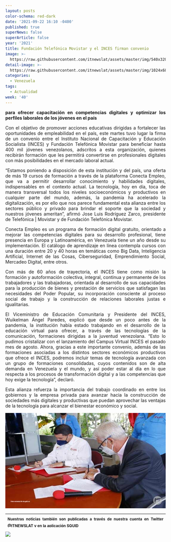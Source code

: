 ```yaml
---
layout: posts
color-schema: red-dark
date: '2021-09-22 16:10 -0400'
published: true
superNews: false
superArticle: false
year: '2021'
title: Fundación Telefónica Movistar y el INCES firman convenio
image: >-
  https://raw.githubusercontent.com/itnewslat/assets/master/img/540x320/Fundacion-INCES-p.jpg
detail-image: >-
  https://raw.githubusercontent.com/itnewslat/assets/master/img/1024x680/Fundacion-INCES-g.jpg
categories:
  - Venezuela
tags:
  - Actualidad
week: '40'
---
```

<p style="text-align: justify;"><strong> para ofrecer capacitación en competencias digitales y optimizar los perfiles laborales de los jóvenes en el país</strong></p>
<p style="text-align: justify;">Con el objetivo de promover acciones educativas dirigidas a fortalecer las oportunidades de empleabilidad en el país, este martes tuvo lugar la firma de un convenio entre el Instituto Nacional de Capacitación y Educación Socialista (INCES) y Fundación Telefónica Movistar para beneficiar hasta 400 mil jóvenes venezolanos, adscritos a esta organización, quienes recibirán formación que les permitirá convertirse en profesionales digitales con más posibilidades en el mercado laboral actual.</p>
<p style="text-align: justify;">“Estamos poniendo a disposición de esta institución y del país, una oferta de más 19 cursos de formación a través de la plataforma Conecta Empleo, que va a permitir desarrollar conocimiento y habilidades digitales, indispensables en el contexto actual. La tecnología, hoy en día, toca de manera transversal todos los niveles socioeconómicos y productivos en cualquier parte del mundo, además, la pandemia ha acelerado la digitalización, es por ello que nos parece fundamental esta alianza entre los sectores público y privado para brindar el soporte que la sociedad y nuestros jóvenes ameritan”, afirmó Jose Luis Rodríguez Zarco, presidente de Telefónica | Movistar y de Fundación Telefónica Movistar.</p>
<p style="text-align: justify;">Conecta Empleo es un programa de formación digital gratuito, orientado a mejorar las competencias digitales para su desarrollo profesional, tiene presencia en Europa y Latinoamérica, en Venezuela tiene un año desde su implementación. El catálogo de aprendizaje en línea contempla cursos con una duración entre 20 y 40 horas en temáticas como Big Data, Inteligencia Artificial, Internet de las Cosas, Ciberseguridad, Emprendimiento Social, Mercadeo Digital, entre otros.</p>
<p style="text-align: justify;">Con más de 60 años de trayectoria, el INCES tiene como misión la formación y autoformación colectiva, integral, continua y permanente de los trabajadores y las trabajadoras, orientada al desarrollo de sus capacidades para la producción de bienes y prestación de servicios que satisfagan las necesidades del Poder Popular, su incorporación consciente al proceso social de trabajo y la construcción de relaciones laborales justas e igualitarias.</p>
<p style="text-align: justify;">El Viceministro de Educación Comunitaria y Presidente del INCES, Wuikelman Ángel Paredes, explicó que desde un poco antes de la pandemia, la institución había estado trabajando en el desarrollo de la educación virtual para ofrecer, a través de las tecnologías de la comunicación, formaciones dirigidas a la juventud venezolana. “Esto lo pudimos cristalizar con el lanzamiento del Campus Virtual INCES el pasado mes de agosto. Ahora, gracias a este importante convenio, además de las formaciones asociadas a los distintos sectores económicos productivos que ofrece el INCES, podremos incluir temas de tecnología avanzada con un grupo de formaciones consolidadas, cuyos contenidos son de alta demanda en Venezuela y el mundo, y así poder estar al día en lo que respecta a los procesos de transformación digital y a las competencias que hoy exige la tecnología”, declaró.</p>
<p style="text-align: justify;">Esta alianza refuerza la importancia del trabajo coordinado en entre los gobiernos y la empresa privada para avanzar hacia la construcción de sociedades más digitales y productivas que puedan aprovechar las ventajas de la tecnología para alcanzar el bienestar económico y social.</p>

![](https://raw.githubusercontent.com/itnewslat/assets/master/img/540x320/Fundacion-INCES-p.jpg)

<table style="height: 42px;" width="569">
<tbody>
<tr>
<td style="text-align: justify;"><sub><strong>Nuestras noticias también son publicadas a través de nuestra cuenta en Twitter <a href="https://twitter.com/itnewslat?lang=es">@ITNEWSLAT</a> y en la aplicación <a href="https://squidapp.co/en/">SQUID</a></strong></sub></td>
</tr>
</tbody>
</table>

<img src="https://tracker.metricool.com/c3po.jpg?hash=56f88a41e39ab42c063cc51676587a04"/>

